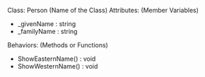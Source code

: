 Class: Person (Name of the Class)
Attributes: (Member Variables)
* _givenName : string
* _familyName : string

Behaviors: (Methods or Functions)
* ShowEasternName() : void
* ShowWesternName() : void